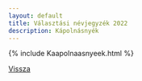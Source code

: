 ```yaml
---
layout: default
title: Választási névjegyzék 2022
description: Kápolnásnyék
---
```


{% include Kaapolnaasnyeek.html %}

[Vissza](./)